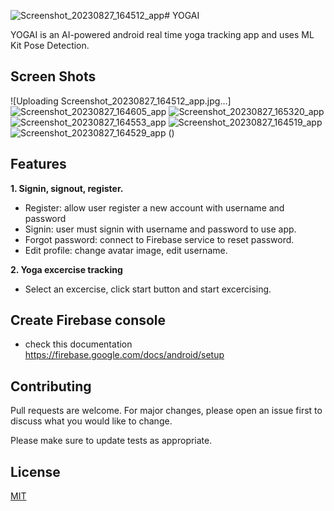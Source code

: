 ![Screenshot_20230827_164512_app](https://github.com/gaSvral/app/assets/101062084/a3a59d70-fb46-40de-b6e9-f54c9a2cb114)# YOGAI

YOGAI is an AI-powered android real time yoga tracking app and uses ML Kit Pose Detection. 

## Screen Shots
![Uploading Screenshot_20230827_164512_app.jpg…]![Screenshot_20230827_164605_app](https://github.com/gaSvral/app/assets/101062084/edd931ad-5160-4327-aca3-3064d7fcf1a8)
![Screenshot_20230827_165320_app](https://github.com/gaSvral/app/assets/101062084/7b3f0de4-3092-40b0-bc71-607b4894185c)
![Screenshot_20230827_164553_app](https://github.com/gaSvral/app/assets/101062084/db3569f0-70a6-413f-bb62-bf35581633e9)
![Screenshot_20230827_164519_app](https://github.com/gaSvral/app/assets/101062084/8075cc9b-673e-440c-9ec7-5b14aeb08133)
![Screenshot_20230827_164529_app](https://github.com/gaSvral/app/assets/101062084/c9d0b2a9-2c62-470c-9cf7-18544ada4453)
()



## Features
**1. Signin, signout, register.**
* Register: allow user register a new account with username and password
* Signin: user must signin with username and password to use app.
* Forgot password: connect to Firebase service to reset password.
* Edit profile: change avatar image, edit username.

**2. Yoga excercise tracking**
* Select an excercise, click start button and start excercising.


## Create Firebase console
* check this documentation https://firebase.google.com/docs/android/setup


## Contributing

Pull requests are welcome. For major changes, please open an issue first
to discuss what you would like to change.

Please make sure to update tests as appropriate.

## License

[MIT](https://choosealicense.com/licenses/mit/)

